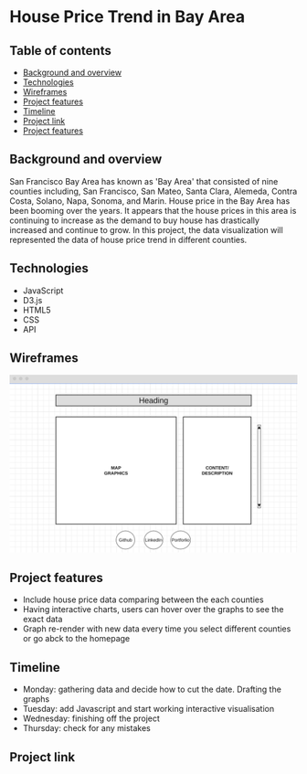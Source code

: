 # House Price Trend in Bay Area
## Table of contents
  - [Background and overview](#background-and-overview)
  - [Technologies](#technologies)
  - [Wireframes](#wireframes)
  - [Project features](#project-features)
  - [Timeline](#timeline)
  - [Project link](#project-link)
  - [Project features](#project-features)
## Background and overview
San Francisco Bay Area has known as 'Bay Area' that consisted of nine counties including, San Francisco, San Mateo, Santa Clara, Alemeda, Contra Costa, Solano, Napa, Sonoma, and Marin. House price in the Bay Area has been booming over the years. It appears that the house prices in this area is continuing to increase as the demand to buy house has drastically increased and continue to grow. In this project, the data visualization will represented the data of house price trend in different counties.

## Technologies
* JavaScript
* D3.js 
* HTML5
* CSS
* API
## Wireframes
![alt text](https://github.com/nichathong/javascript_project/blob/main/images/wireframe.jpg)
## Project features
* Include house price data comparing between the each counties
* Having interactive charts, users can hover over the graphs to see the exact data
* Graph re-render with new data every time you select different counties or go abck to the homepage

## Timeline
* Monday: gathering data and decide how to cut the date. Drafting the graphs
* Tuesday: add Javascript and start working interactive visualisation
* Wednesday: finishing off the project
* Thursday: check for any mistakes

## Project link

                                                                                                                                                                                                                                                                                                                                                                                                                                                                                                                                                                                                                                                                 


<!-- Background
A 1-2 paragraph description of your project, providing the necessary context for someone unfamiliar with your project to understand what it does.

Functionality & MVPs
Fill in this template:

In { project name }, users will be able to:

{ 4-6 core features or functionalites of your project }
{ feature }
{ feature }
{ feature }
{ feature }
In addition, this project will include:

{ 2-4 other aspects of your project, including instructions & README }
{ other aspect of project }
{ other aspect of project }
Wireframes
Draw the layout of your project: the major sections of the game view, the chart and its legend, the game controls and about me links, etc. This doesn't have to be a fully detailed mockup; it can just be labeled boxes showing the layout of your project. See the Sample Proposal for an example.

Wireframe.cc is a great tool for quickly creating wireframes.

Technologies, Libraries, APIs
What technologies, libraries, and APIs will your project use? If you're building a game, you might use native browser technology like the Canvas API, or you might use a library like three.js. If you're doing data visualization, you might use d3 for rendering charts, and an API to fetch data.

If you're still deciding between a few different libraries or APIs, you can list the ones you're considering, and the potential benefits and drawbacks of each.

If your project needs a backend (see below), list that here as well.

Implementation Timeline
Here you will detail what you hope to get done each day for this project. It serves as a roadmap for the upcoming week. You'll have the following days to work on this project:

Friday Afternoon & Weekend
Monday
Tuesday
Wednesday
Thursday Morning
It can be quite hard to estimate how long parts of your project might take. Don't worry if you end up straying from this timeline; the goal is to have a plan in place for what you'll do & in what order, and to have a tentative pace.

You should also be aware that presentations will be Thursday afternoon, and deploying your project to GitHub Pages or Heroku will take some time Thursday morning, so don't plan much for that morning. -->